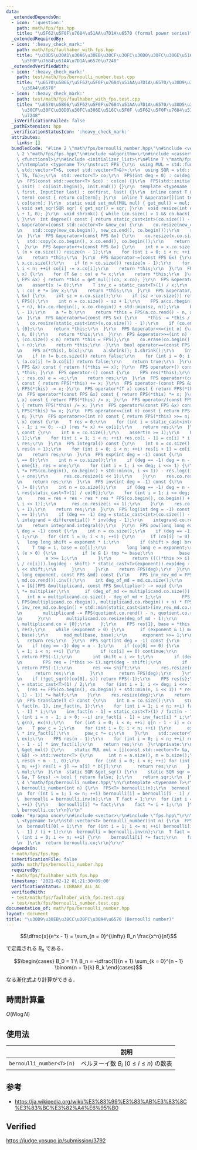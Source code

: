 ```yaml
---
data:
  _extendedDependsOn:
  - icon: ':question:'
    path: math/fps/fps.hpp
    title: "\u5F62\u5F0F\u7684\u51AA\u7D1A\u6570 (formal power series)"
  _extendedRequiredBy:
  - icon: ':heavy_check_mark:'
    path: math/fps/faulhaber_with_fps.hpp
    title: "\u30D5\u30A1\u30A6\u30EB\u30CF\u30FC\u30D0\u30FC\u306E\u516C\u5F0F \u5F62\
      \u5F0F\u7684\u51AA\u7D1A\u6570\u7248"
  _extendedVerifiedWith:
  - icon: ':heavy_check_mark:'
    path: test/math/fps/bernoulli_number.test.cpp
    title: "\u6570\u5B66/\u5F62\u5F0F\u7684\u51AA\u7D1A\u6570/\u30D9\u30EB\u30CC\u30FC\
      \u30A4\u6570"
  - icon: ':heavy_check_mark:'
    path: test/math/fps/faulhaber_with_fps.test.cpp
    title: "\u6570\u5B66/\u5F62\u5F0F\u7684\u51AA\u7D1A\u6570/\u30D5\u30A1\u30A6\u30EB\
      \u30CF\u30FC\u30D0\u30FC\u306E\u516C\u5F0F \u5F62\u5F0F\u7684\u51AA\u7D1A\u6570\
      \u7248"
  _isVerificationFailed: false
  _pathExtension: hpp
  _verificationStatusIcon: ':heavy_check_mark:'
  attributes:
    links: []
  bundledCode: "#line 2 \"math/fps/bernoulli_number.hpp\"\n#include <vector>\r\n#line\
    \ 2 \"math/fps/fps.hpp\"\n#include <algorithm>\r\n#include <cassert>\r\n#include\
    \ <functional>\r\n#include <initializer_list>\r\n#line 7 \"math/fps/fps.hpp\"\n\
    \r\ntemplate <typename T>\r\nstruct FPS {\r\n  using MUL = std::function<std::vector<T>(const\
    \ std::vector<T>&, const std::vector<T>&)>;\r\n  using SQR = std::function<bool(const\
    \ T&, T&)>;\r\n  std::vector<T> co;\r\n  FPS(int deg = 0) : co(deg + 1, 0) {}\r\
    \n  FPS(const std::vector<T> &co) : co(co) {}\r\n  FPS(std::initializer_list<T>\
    \ init) : co(init.begin(), init.end()) {}\r\n  template <typename InputIter> FPS(InputIter\
    \ first, InputIter last) : co(first, last) {}\r\n  inline const T &operator[](int\
    \ term) const { return co[term]; }\r\n  inline T &operator[](int term) { return\
    \ co[term]; }\r\n  static void set_mul(MUL mul) { get_mul() = mul; }\r\n  static\
    \ void set_sqr(SQR sqr) { get_sqr() = sqr; }\r\n  void resize(int deg) { co.resize(deg\
    \ + 1, 0); }\r\n  void shrink() { while (co.size() > 1 && co.back() == 0) co.pop_back();\
    \ }\r\n  int degree() const { return static_cast<int>(co.size()) - 1; }\r\n  FPS\
    \ &operator=(const std::vector<T> &new_co) {\r\n    co.resize(new_co.size());\r\
    \n    std::copy(new_co.begin(), new_co.end(), co.begin());\r\n    return *this;\r\
    \n  }\r\n  FPS &operator=(const FPS &x) {\r\n    co.resize(x.co.size());\r\n \
    \   std::copy(x.co.begin(), x.co.end(), co.begin());\r\n    return *this;\r\n\
    \  }\r\n  FPS &operator+=(const FPS &x) {\r\n    int n = x.co.size();\r\n    if\
    \ (n > co.size()) resize(n - 1);\r\n    for (int i = 0; i < n; ++i) co[i] += x.co[i];\r\
    \n    return *this;\r\n  }\r\n  FPS &operator-=(const FPS &x) {\r\n    int n =\
    \ x.co.size();\r\n    if (n > co.size()) resize(n - 1);\r\n    for (int i = 0;\
    \ i < n; ++i) co[i] -= x.co[i];\r\n    return *this;\r\n  }\r\n  FPS &operator*=(T\
    \ x) {\r\n    for (T &e : co) e *= x;\r\n    return *this;\r\n  }\r\n  FPS &operator*=(const\
    \ FPS &x) { return *this = get_mul()(co, x.co); }\r\n  FPS &operator/=(T x) {\r\
    \n    assert(x != 0);\r\n    T inv_x = static_cast<T>(1) / x;\r\n    for (T &e\
    \ : co) e *= inv_x;\r\n    return *this;\r\n  }\r\n  FPS &operator/=(const FPS\
    \ &x) {\r\n    int sz = x.co.size();\r\n    if (sz > co.size()) return *this =\
    \ FPS();\r\n    int n = co.size() - sz + 1;\r\n    FPS a(co.rbegin(), co.rbegin()\
    \ + n), b(x.co.rbegin(), x.co.rbegin() + std::min(sz, n));\r\n    b = b.inv(n\
    \ - 1);\r\n    a *= b;\r\n    return *this = FPS(a.co.rend() - n, a.co.rend());\r\
    \n  }\r\n  FPS &operator%=(const FPS &x) {\r\n    *this -= *this / x * x;\r\n\
    \    co.resize(static_cast<int>(x.co.size()) - 1);\r\n    if (co.empty()) co =\
    \ {0};\r\n    return *this;\r\n  }\r\n  FPS &operator<<=(int n) {\r\n    co.insert(co.begin(),\
    \ n, 0);\r\n    return *this;\r\n  }\r\n  FPS &operator>>=(int n) {\r\n    if\
    \ (co.size() < n) return *this = FPS();\r\n    co.erase(co.begin(), co.begin()\
    \ + n);\r\n    return *this;\r\n  }\r\n  bool operator==(const FPS &x) const {\r\
    \n    FPS a(*this), b(x);\r\n    a.shrink(); b.shrink();\r\n    int n = a.co.size();\r\
    \n    if (n != b.co.size()) return false;\r\n    for (int i = 0; i < n; ++i) if\
    \ (a.co[i] != b.co[i]) return false;\r\n    return true;\r\n  }\r\n  bool operator!=(const\
    \ FPS &x) const { return !(*this == x); }\r\n  FPS operator+() const { return\
    \ *this; }\r\n  FPS operator-() const {\r\n    FPS res(*this);\r\n    for (T &e\
    \ : res.co) e = -e;\r\n    return res;\r\n  }\r\n  FPS operator+(const FPS &x)\
    \ const { return FPS(*this) += x; }\r\n  FPS operator-(const FPS &x) const { return\
    \ FPS(*this) -= x; }\r\n  FPS operator*(T x) const { return FPS(*this) *= x; }\r\
    \n  FPS operator*(const FPS &x) const { return FPS(*this) *= x; }\r\n  FPS operator/(T\
    \ x) const { return FPS(*this) /= x; }\r\n  FPS operator/(const FPS &x) const\
    \ { return FPS(*this) /= x; }\r\n  FPS operator%(const FPS &x) const { return\
    \ FPS(*this) %= x; }\r\n  FPS operator<<(int n) const { return FPS(*this) <<=\
    \ n; }\r\n  FPS operator>>(int n) const { return FPS(*this) >>= n; }\r\n  T horner(T\
    \ x) const {\r\n    T res = 0;\r\n    for (int i = static_cast<int>(co.size())\
    \ - 1; i >= 0; --i) (res *= x) += co[i];\r\n    return res;\r\n  }\r\n  FPS differential()\
    \ const {\r\n    int n = co.size();\r\n    assert(n >= 1);\r\n    FPS res(n -\
    \ 1);\r\n    for (int i = 1; i < n; ++i) res.co[i - 1] = co[i] * i;\r\n    return\
    \ res;\r\n  }\r\n  FPS integral() const {\r\n    int n = co.size();\r\n    FPS\
    \ res(n + 1);\r\n    for (int i = 0; i < n; ++i) res[i + 1] = co[i] / (i + 1);\r\
    \n    return res;\r\n  }\r\n  FPS exp(int deg = -1) const {\r\n    assert(co[0]\
    \ == 0);\r\n    int n = co.size();\r\n    if (deg == -1) deg = n - 1;\r\n    FPS\
    \ one{1}, res = one;\r\n    for (int i = 1; i <= deg; i <<= 1) {\r\n      res\
    \ *= FPS(co.begin(), co.begin() + std::min(n, i << 1)) - res.log((i << 1) - 1)\
    \ + one;\r\n      res.co.resize(i << 1);\r\n    }\r\n    res.co.resize(deg + 1);\r\
    \n    return res;\r\n  }\r\n  FPS inv(int deg = -1) const {\r\n    assert(co[0]\
    \ != 0);\r\n    int n = co.size();\r\n    if (deg == -1) deg = n - 1;\r\n    FPS\
    \ res{static_cast<T>(1) / co[0]};\r\n    for (int i = 1; i <= deg; i <<= 1) {\r\
    \n      res = res + res - res * res * FPS(co.begin(), co.begin() + std::min(n,\
    \ i << 1));\r\n      res.co.resize(i << 1);\r\n    }\r\n    res.co.resize(deg\
    \ + 1);\r\n    return res;\r\n  }\r\n  FPS log(int deg = -1) const {\r\n    assert(co[0]\
    \ == 1);\r\n    if (deg == -1) deg = static_cast<int>(co.size()) - 1;\r\n    FPS\
    \ integrand = differential() * inv(deg - 1);\r\n    integrand.co.resize(deg);\r\
    \n    return integrand.integral();\r\n  }\r\n  FPS pow(long long exponent, int\
    \ deg = -1) const {\r\n    int n = co.size();\r\n    if (deg == -1) deg = n -\
    \ 1;\r\n    for (int i = 0; i < n; ++i) {\r\n      if (co[i] != 0) {\r\n     \
    \   long long shift = exponent * i;\r\n        if (shift > deg) break;\r\n   \
    \     T tmp = 1, base = co[i];\r\n        long long e = exponent;\r\n        while\
    \ (e > 0) {\r\n          if (e & 1) tmp *= base;\r\n          base *= base;\r\n\
    \          e >>= 1;\r\n        }\r\n        return ((((*this >> i) * (static_cast<T>(1)\
    \ / co[i])).log(deg - shift) * static_cast<T>(exponent)).exp(deg - shift) * tmp)\
    \ << shift;\r\n      }\r\n    }\r\n    return FPS(deg);\r\n  }\r\n  FPS mod_pow(long\
    \ long exponent, const FPS &md) const {\r\n    FPS inv_rev_md = FPS(md.co.rbegin(),\
    \ md.co.rend()).inv();\r\n    int deg_of_md = md.co.size();\r\n    auto mod_mul\
    \ = [&](FPS &multiplicand, const FPS &multiplier) -> void {\r\n      multiplicand\
    \ *= multiplier;\r\n      if (deg_of_md <= multiplicand.co.size()) {\r\n     \
    \   int n = multiplicand.co.size() - deg_of_md + 1;\r\n        FPS quotient =\
    \ FPS(multiplicand.co.rbegin(), multiplicand.co.rbegin() + n) * FPS(inv_rev_md.co.begin(),\
    \ inv_rev_md.co.begin() + std::min(static_cast<int>(inv_rev_md.co.size()), n));\r\
    \n        multiplicand -= FPS(quotient.co.rend() - n, quotient.co.rend()) * md;\r\
    \n      }\r\n      multiplicand.co.resize(deg_of_md - 1);\r\n      if (multiplicand.co.empty())\
    \ multiplicand.co = {0};\r\n    };\r\n    FPS res{1}, base = *this;\r\n    mod_mul(base,\
    \ res);\r\n    while (exponent > 0) {\r\n      if (exponent & 1) mod_mul(res,\
    \ base);\r\n      mod_mul(base, base);\r\n      exponent >>= 1;\r\n    }\r\n \
    \   return res;\r\n  }\r\n  FPS sqrt(int deg = -1) const {\r\n    int n = co.size();\r\
    \n    if (deg == -1) deg = n - 1;\r\n    if (co[0] == 0) {\r\n      for (int i\
    \ = 1; i < n; ++i) {\r\n        if (co[i] == 0) continue;\r\n        if (i & 1)\
    \ return FPS(-1);\r\n        int shift = i >> 1;\r\n        if (deg < shift) break;\r\
    \n        FPS res = (*this >> i).sqrt(deg - shift);\r\n        if (res.co.empty())\
    \ return FPS(-1);\r\n        res <<= shift;\r\n        res.resize(deg);\r\n  \
    \      return res;\r\n      }\r\n      return FPS(deg);\r\n    }\r\n    T s;\r\
    \n    if (!get_sqr()(co[0], s)) return FPS(-1);\r\n    FPS res{s};\r\n    T half\
    \ = static_cast<T>(1) / 2;\r\n    for (int i = 1; i <= deg; i <<= 1) {\r\n   \
    \   (res += FPS(co.begin(), co.begin() + std::min(n, i << 1)) * res.inv((i <<\
    \ 1) - 1)) *= half;\r\n    }\r\n    res.resize(deg);\r\n    return res;\r\n  }\r\
    \n  FPS translate(T c) const {\r\n    int n = co.size();\r\n    std::vector<T>\
    \ fact(n, 1), inv_fact(n, 1);\r\n    for (int i = 1; i < n; ++i) fact[i] = fact[i\
    \ - 1] * i;\r\n    inv_fact[n - 1] = static_cast<T>(1) / fact[n - 1];\r\n    for\
    \ (int i = n - 1; i > 0; --i) inv_fact[i - 1] = inv_fact[i] * i;\r\n    std::vector<T>\
    \ g(n), ex(n);\r\n    for (int i = 0; i < n; ++i) g[n - 1 - i] = co[i] * fact[i];\r\
    \n    T pow_c = 1;\r\n    for (int i = 0; i < n; ++i) {\r\n      ex[i] = pow_c\
    \ * inv_fact[i];\r\n      pow_c *= c;\r\n    }\r\n    std::vector<T> conv = get_mul()(g,\
    \ ex);\r\n    FPS res(n - 1);\r\n    for (int i = 0; i < n; ++i) res[i] = conv[n\
    \ - 1 - i] * inv_fact[i];\r\n    return res;\r\n  }\r\nprivate:\r\n  static MUL\
    \ &get_mul() {\r\n    static MUL mul = [](const std::vector<T> &a, const std::vector<T>\
    \ &b) -> std::vector<T> {\r\n      int n = a.size(), m = b.size();\r\n      std::vector<T>\
    \ res(n + m - 1, 0);\r\n      for (int i = 0; i < n; ++i) for (int j = 0; j <\
    \ m; ++j) res[i + j] += a[i] * b[j];\r\n      return res;\r\n    };\r\n    return\
    \ mul;\r\n  }\r\n  static SQR &get_sqr() {\r\n    static SQR sqr = [](const T\
    \ &a, T &res) -> bool { return false; };\r\n    return sqr;\r\n  }\r\n};\r\n#line\
    \ 4 \"math/fps/bernoulli_number.hpp\"\n\r\ntemplate <typename T>\r\nstd::vector<T>\
    \ bernoulli_number(int n) {\r\n  FPS<T> bernoulli(n);\r\n  bernoulli[0] = 1;\r\
    \n  for (int i = 1; i <= n; ++i) bernoulli[i] = bernoulli[i - 1] / (i + 1);\r\n\
    \  bernoulli = bernoulli.inv(n);\r\n  T fact = 1;\r\n  for (int i = 0; i <= n;\
    \ ++i) {\r\n    bernoulli[i] *= fact;\r\n    fact *= i + 1;\r\n  }\r\n  return\
    \ bernoulli.co;\r\n}\r\n"
  code: "#pragma once\r\n#include <vector>\r\n#include \"fps.hpp\"\r\n\r\ntemplate\
    \ <typename T>\r\nstd::vector<T> bernoulli_number(int n) {\r\n  FPS<T> bernoulli(n);\r\
    \n  bernoulli[0] = 1;\r\n  for (int i = 1; i <= n; ++i) bernoulli[i] = bernoulli[i\
    \ - 1] / (i + 1);\r\n  bernoulli = bernoulli.inv(n);\r\n  T fact = 1;\r\n  for\
    \ (int i = 0; i <= n; ++i) {\r\n    bernoulli[i] *= fact;\r\n    fact *= i + 1;\r\
    \n  }\r\n  return bernoulli.co;\r\n}\r\n"
  dependsOn:
  - math/fps/fps.hpp
  isVerificationFile: false
  path: math/fps/bernoulli_number.hpp
  requiredBy:
  - math/fps/faulhaber_with_fps.hpp
  timestamp: '2021-02-12 01:21:30+09:00'
  verificationStatus: LIBRARY_ALL_AC
  verifiedWith:
  - test/math/fps/faulhaber_with_fps.test.cpp
  - test/math/fps/bernoulli_number.test.cpp
documentation_of: math/fps/bernoulli_number.hpp
layout: document
title: "\u30D9\u30EB\u30CC\u30FC\u30A4\u6570 (Bernoulli number)"
---
```


$$\dfrac{x}{e^x - 1} = \sum_{n = 0}^{\infty} B_n \frac{x^n}{n!}$$

で定義される $B_n$ である．

$$\begin{cases} B_0 = 1 \\ B_n = -\dfrac{1}{n + 1} \sum_{k = 0}^{n - 1} \binom{n + 1}{k} B_k \end{cases}$$

なる漸化式より計算ができる．


## 時間計算量

$O(N\log{N})$


## 使用法

||説明|
|:--:|:--:|
|`bernoulli_number<T>(n)`|ベルヌーイ数 $B_i \ (0 \leq i \leq n)$ の数表|


## 参考

- https://ja.wikipedia.org/wiki/%E3%83%99%E3%83%AB%E3%83%8C%E3%83%BC%E3%82%A4%E6%95%B0


## Verified

https://judge.yosupo.jp/submission/3792
